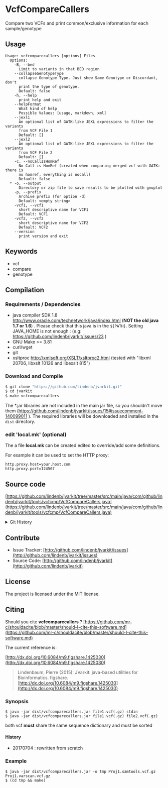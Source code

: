 # VcfCompareCallers

Compare two VCFs and print common/exclusive information for each sample/genotype


## Usage

```
Usage: vcfcomparecallers [options] Files
  Options:
    -B, --bed
      Limit to variants in that BED region
    --collapseGenotypeType
      collapse Genotype Type. Just show Same Genotype or Discordant, don't 
      print the type of genotype.
      Default: false
    -h, --help
      print help and exit
    --helpFormat
      What kind of help
      Possible Values: [usage, markdown, xml]
    --jexl1
      An optional list of GATK-like JEXL expressions to filter the variants 
      from VCF File 1
      Default: []
    --jexl2
      An optional list of GATK-like JEXL expressions to filter the variants 
      from VCF File 2
      Default: []
    -c, --noCallIsHomRef
      No Call is HomRef (created when comparing merged vcf with GATK: there is 
      no homref, everything is nocall)
      Default: false
  * -o, --output
      Directory or zip file to save results to be plotted with gnuplot
    -p, --prefix
      Archive prefix (for option -d)
      Default: <empty string>
    -vcf1, --vcf1
      short descriptive name for VCF1
      Default: VCF1
    -vcf2, --vcf2
      short descriptive name for VCF2
      Default: VCF2
    --version
      print version and exit

```


## Keywords

 * vcf
 * compare
 * genotype


## Compilation

### Requirements / Dependencies

* java compiler SDK 1.8 http://www.oracle.com/technetwork/java/index.html (**NOT the old java 1.7 or 1.6**) . Please check that this java is in the `${PATH}`. Setting JAVA_HOME is not enough : (e.g: https://github.com/lindenb/jvarkit/issues/23 )
* GNU Make >= 3.81
* curl/wget
* git
* xsltproc http://xmlsoft.org/XSLT/xsltproc2.html (tested with "libxml 20706, libxslt 10126 and libexslt 815")


### Download and Compile

```bash
$ git clone "https://github.com/lindenb/jvarkit.git"
$ cd jvarkit
$ make vcfcomparecallers
```

The *.jar libraries are not included in the main jar file, so you shouldn't move them (https://github.com/lindenb/jvarkit/issues/15#issuecomment-140099011 ).
The required libraries will be downloaded and installed in the `dist` directory.

### edit 'local.mk' (optional)

The a file **local.mk** can be created edited to override/add some definitions.

For example it can be used to set the HTTP proxy:

```
http.proxy.host=your.host.com
http.proxy.port=124567
```
## Source code 

[https://github.com/lindenb/jvarkit/tree/master/src/main/java/com/github/lindenb/jvarkit/tools/vcfcmp/VcfCompareCallers.java](https://github.com/lindenb/jvarkit/tree/master/src/main/java/com/github/lindenb/jvarkit/tools/vcfcmp/VcfCompareCallers.java)


<details>
<summary>Git History</summary>

```
Thu Jul 13 20:16:36 2017 +0200 ; cont ; https://github.com/lindenb/jvarkit/commit/85b6c9c196e9a065dfd47bee37fe50238af41660
Wed Jul 5 11:08:10 2017 +0200 ; vcffilterjdk ; https://github.com/lindenb/jvarkit/commit/b25cc45aa3a057f0dad46f0d83669bc88cc95e0c
Tue Jul 4 14:44:16 2017 +0200 ; rewritting vcfcomparecallers + jexl ; https://github.com/lindenb/jvarkit/commit/f8ec122b6f76218a66a7c8e7f7d5f4c203b56a9f
Tue Jul 4 12:30:21 2017 +0200 ; rewritting vcfcomparecallers ; https://github.com/lindenb/jvarkit/commit/b368bd58ec54e47911197870b82e7d78636aa3cf
Mon Jul 3 18:24:52 2017 +0200 ; cont ; https://github.com/lindenb/jvarkit/commit/143424e4b26825a00eb8ac652f2b80ebe1ac79a8
Sun May 7 13:21:47 2017 +0200 ; rm xml ; https://github.com/lindenb/jvarkit/commit/f37088a9651fa301c024ff5566534162bed8753d
Wed Apr 26 17:26:23 2017 +0200 ; cont jcommander ; https://github.com/lindenb/jvarkit/commit/ab6c7b760cd5376e08da24426cede7f84a6b3ae2
Fri Apr 21 18:16:07 2017 +0200 ; scan sv ; https://github.com/lindenb/jvarkit/commit/49b99018811ea6a624e3df556627ebdbf3f16eab
Wed Jan 18 18:26:00 2017 +0100 ; cont ; https://github.com/lindenb/jvarkit/commit/4f808db2ad9a8afff2f2e4bfc59cf4f11c29e0f9
Tue Feb 2 10:19:43 2016 +0100 ; cont ; https://github.com/lindenb/jvarkit/commit/942c2c8b286da4d356535758ae16a8959c2ed58f
Wed Jan 13 15:25:58 2016 +0100 ; cont ; https://github.com/lindenb/jvarkit/commit/db4a0f749e0c5b5a0ba067c7f4e89392ea6b62c3
Thu Nov 26 09:11:28 2015 +0100 ; continue central ; https://github.com/lindenb/jvarkit/commit/93af6fca2b99af07acf0216f783b270fd84dcaea
Mon Jun 1 15:27:11 2015 +0200 ; change getChrom() to getContig() ; https://github.com/lindenb/jvarkit/commit/5abd60afcdc2d5160164ae6e18087abf66d8fcfe
Thu Mar 26 14:28:15 2015 +0100 ; xml output for VcfCompareCallers ; https://github.com/lindenb/jvarkit/commit/19dc404ebd0767a59897c510f900471a6ca2a47a
Wed Mar 25 16:04:36 2015 +0100 ; vcf-compare-callers: added more categories #tweet ; https://github.com/lindenb/jvarkit/commit/65f60dc554a14d7d3c72b5bc8cbfff416ac580b3
Tue Mar 24 17:42:28 2015 +0100 ; 1st commit for a tool comparing two vcfs (same samples but != callers)  #tweet ; https://github.com/lindenb/jvarkit/commit/7c64142e1df8f1ec072a1835386ad3b1f8fa237c
```

</details>

## Contribute

- Issue Tracker: [http://github.com/lindenb/jvarkit/issues](http://github.com/lindenb/jvarkit/issues)
- Source Code: [http://github.com/lindenb/jvarkit](http://github.com/lindenb/jvarkit)

## License

The project is licensed under the MIT license.

## Citing

Should you cite **vcfcomparecallers** ? [https://github.com/mr-c/shouldacite/blob/master/should-I-cite-this-software.md](https://github.com/mr-c/shouldacite/blob/master/should-I-cite-this-software.md)

The current reference is:

[http://dx.doi.org/10.6084/m9.figshare.1425030](http://dx.doi.org/10.6084/m9.figshare.1425030)

> Lindenbaum, Pierre (2015): JVarkit: java-based utilities for Bioinformatics. figshare.
> [http://dx.doi.org/10.6084/m9.figshare.1425030](http://dx.doi.org/10.6084/m9.figshare.1425030)



### Synopsis

```
$ java -jar dist/vcfcomparecallers.jar file1.vcf(.gz) stdin 
$ java -jar dist/vcfcomparecallers.jar file1.vcf(.gz) file2.vcf(.gz) 

```



both vcf **must** share the same sequence dictionary and must be sorted


#### History

* 20170704 : rewritten from scratch


### Example



```
$ java -jar dist/vcfcomparecallers.jar -o tmp Proj1.samtools.vcf.gz  Proj1.varscan.vcf.gz
$ (cd tmp && make)
```



